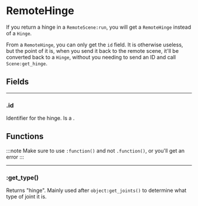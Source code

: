 # RemoteHinge

If you return a hinge in a `RemoteScene:run`, you will get a `RemoteHinge` instead of a `Hinge`.

From a `RemoteHinge`, you can only get the `id` field. It is otherwise useless, but the point of it is, when you send it back to the remote scene, it'll be converted back to a `Hinge`, without you needing to send an ID and call `Scene:get_hinge`.

## Fields

---

### .id

Identifier for the hinge. Is a <Type name="number" />.

## Functions

:::note
Make sure to use `:function()` and not `.function()`, or you'll get an error
:::

---

### \:get_type()

Returns "hinge". Mainly used after `object:get_joints()` to determine what type of joint it is.

